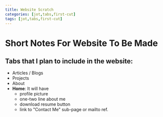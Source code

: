```yaml
---
title: Website Scratch
categories: [jot,tabs,first-cut]
tags: [jot,tabs,first-cut]
---
```


# Short Notes For Website To Be Made

## Tabs that I plan to include in the website:  
 - Articles / Blogs
 - Projects
 - About
 - **Home**: It will have 
   * profile picture
   * one-two line about me
   * download resume button
   * link to "Contact Me" sub-page or mailto ref.
